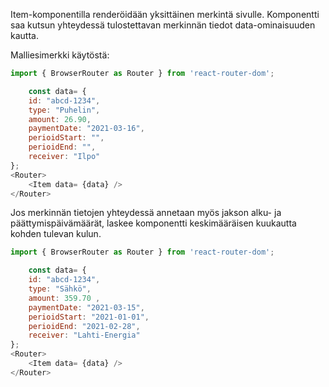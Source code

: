 Item-komponentilla renderöidään yksittäinen merkintä sivulle.
Komponentti saa kutsun yhteydessä tulostettavan merkinnän tiedot
data-ominaisuuden kautta.

Malliesimerkki käytöstä:
```js
import { BrowserRouter as Router } from 'react-router-dom';

    const data= {
    id: "abcd-1234",
    type: "Puhelin",
    amount: 26.90,
    paymentDate: "2021-03-16",
    perioidStart: "",
    perioidEnd: "",
    receiver: "Ilpo"
};
<Router>
    <Item data= {data} />
</Router>
```

Jos merkinnän tietojen yhteydessä annetaan myös jakson alku- ja 
päättymispäivämäärät,  laskee komponentti keskimääräisen kuukautta
kohden tulevan kulun.

```js
import { BrowserRouter as Router } from 'react-router-dom';

    const data= {
    id: "abcd-1234",
    type: "Sähkö",
    amount: 359.70 ,
    paymentDate: "2021-03-15",
    perioidStart: "2021-01-01",
    perioidEnd: "2021-02-28",
    receiver: "Lahti-Energia"
};
<Router>
    <Item data= {data} />
</Router>
```